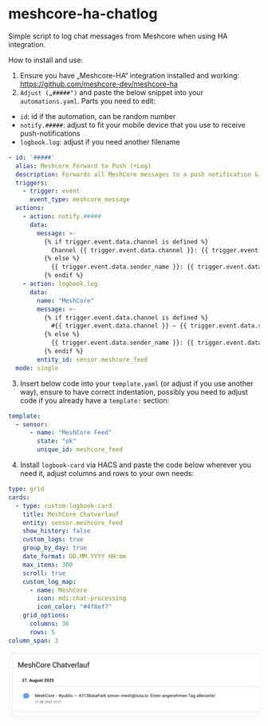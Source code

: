 # meshcore-ha-chatlog
Simple script to log chat messages from Meshcore when using HA integration. 

How to install and use:

1. Ensure you have „Meshcore-HA“ integration installed and working: https://github.com/meshcore-dev/meshcore-ha
2. `Adjust („#####")` and paste the below snippet into your `automations.yaml`. Parts you need to edit:
 - `id`: id if the automation, can be random number
 - `notify.#####`: adjust to fit your mobile device that you use to receive push-notifications
 - `logbook.log`: adjust if you need another filename	
```yaml
- id: '#####'
  alias: Meshcore Forward to Push (+Log)
  description: Forwards all MeshCore messages to a push notification & logbook
  triggers:
    - trigger: event
      event_type: meshcore_message
  actions:
    - action: notify.##### 
      data:
        message: >-
          {% if trigger.event.data.channel is defined %}
            Channel {{ trigger.event.data.channel }}: {{ trigger.event.data.sender_name }}: {{ trigger.event.data.message }}
          {% else %}
            {{ trigger.event.data.sender_name }}: {{ trigger.event.data.message }}
          {% endif %}
    - action: logbook.log
      data:
        name: "MeshCore"
        message: >-
          {% if trigger.event.data.channel is defined %}
            #{{ trigger.event.data.channel }} — {{ trigger.event.data.sender_name }}: {{ trigger.event.data.message }}
          {% else %}
            {{ trigger.event.data.sender_name }}: {{ trigger.event.data.message }}
          {% endif %}
        entity_id: sensor.meshcore_feed
  mode: single
  ```
  3. Insert below code into your `template.yaml` (or adjust if you use another way), ensure to have correct indentation, possibly you need to adjust code if you already have a `template:` section:
```yaml
template:
  - sensor:
      - name: "MeshCore Feed"
        state: "ok"
        unique_id: meshcore_feed
  ```        
  4. Install `logbook-card` via HACS and paste the code below wherever you need it, adjust columns and rows to your own needs:
```yaml
type: grid
cards:
  - type: custom:logbook-card
    title: MeshCore Chatverlauf
    entity: sensor.meshcore_feed
    show_history: false
    custom_logs: true
    group_by_day: true
    date_format: DD.MM.YYYY HH:mm
    max_items: 300
    scroll: true
    custom_log_map:
      - name: MeshCore
        icon: mdi:chat-processing
        icon_color: "#4f8ef7"
    grid_options:
      columns: 36
      rows: 5
column_span: 3
```    
![MeshCore chat log in HA](./screenshot.png)
